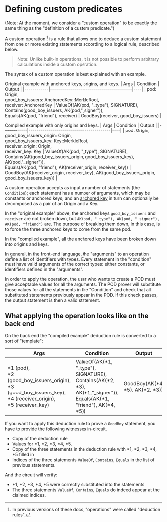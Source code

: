 # Defining custom predicates

(Note: At the moment, we consider a "custom operation" to be exactly the same thing as the "definition of a custom predicate.")

A custom operation [^operation] is a rule that allows one to deduce a custom statement from one or more existing statements according to a logical rule, described below.

> Note: Unlike built-in operations, it is not possible to perform arbitrary calculations inside a custom operation.

The syntax of a custom operation is best explained with an example.

Original example with anchored keys, origins, and keys.
| Args | Condition            | Output                      |
|------------|-----------------------------------------|----|
| pod: Origin, <br> good_boy_issuers: AnchoredKey::MerkleRoot, <br> receiver: AnchoredKey | ValueOf(AK(pod, "_type"), SIGNATURE), <br> Contains(good_boy_issuers, AK(pod,"_signer")), <br> Equals(AK(pod, "friend"), receiver) | GoodBoy(receiver, good_boy_issuers) |

Compiled example with only origins and keys.
| Args | Condition            | Output                      |
|------------|-----------------------------------------|----|
| pod: Origin, <br> good_boy_issuers_origin: Origin, <br> good_boy_issuers_key: Key::MerkleRoot, <br> receiver_origin: Origin, <br> receiver_key: Key | ValueOf(AK(pod, "_type"), SIGNATURE), <br> Contains(AK(good_boy_issuers_origin, good_boy_issuers_key), AK(pod,"_signer")), <br> Equals(AK(pod, "friend"), AK(receiver_origin, receiver_key)) | GoodBoy(AK(receiver_origin, receiver_key), AK(good_boy_issuers_origin, good_boy_issuers_key)) |

A custom operation accepts as input a number of statements (the `Condition`); 
each statement has a number of arguments, which may be constants or anchored keys; and an [anchored key](./anchoredkeys.md) in turn can optionally be decomposed as a pair of an Origin and a Key.

In the "original example" above, the anchored keys `good_boy_issuers` and `receiver` are not broken down, but `AK(pod, "_type"), AK(pod, "_signer"), AK(pod, "friend")` are.  The purpose of breaking them down, in this case, is to force the three anchored keys to come from the same pod.

In the "compiled example", all the anchored keys have been broken down into origins and keys.

In general, in the front-end language, the "arguments" to an operation define a list of identifiers with types.  Every statement in the "condition" must have valid arguments of the correct types: either constants, or identifiers defined in the "arguments".

In order to apply the operation, the user who wants to create a POD must give acceptable values for all the arguments.  The POD prover will substitute those values for all the statements in the "Condition" and check that all substituted statements previously appear in the POD.  If this check passes, the output statement is then a valid statement.

## What applying the operation looks like on the back end

On the back end the "compiled example" deduction rule is converted to a sort of "template":

| Args | Condition            | Output                      |
|------------|-----------------------------------------|----|
| *1 (pod), <br> *2 (good_boy_issuers_origin), <br> *3 (good_boy_issuers_key), <br> *4 (receiver_origin), <br> *5 (receiver_key) | ValueOf(AK(*1, "_type"), SIGNATURE), <br> Contains(AK(*2, *3), AK(*1,"_signer")), <br> Equals(AK(*1, "friend"), AK(*4, *5)) | GoodBoy(AK(*4, *5), AK(*2, *3)) |

If you want to apply this deduction rule to prove a `GoodBoy` statement,
you have to provide the following witnesses in-circuit.

- Copy of the deduction rule
- Values for *1, *2, *3, *4, *5.
- Copy of the three statements in the deduction rule with *1, *2, *3, *4, *5 filled in
- Indices of the three statements `ValueOf`, `Contains`, `Equals` in the list of previous statements.

And the circuit will verify:
- *1, *2, *3, *4, *5 were correctly substituted into the statements
- The three statements `ValueOf`, `Contains`, `Equals` do indeed appear at the claimed indices.

[^operation]: In previous versions of these docs, "operations" were called "deduction rules".
